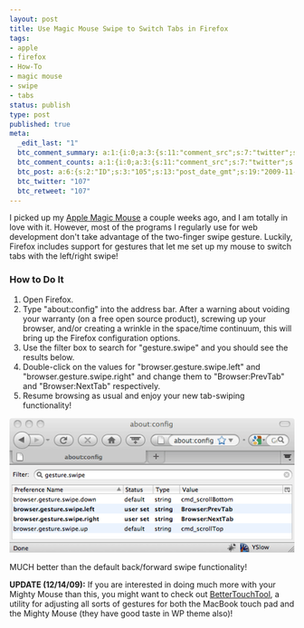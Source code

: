 ```yaml
---
layout: post
title: Use Magic Mouse Swipe to Switch Tabs in Firefox
tags:
- apple
- firefox
- How-To
- magic mouse
- swipe
- tabs
status: publish
type: post
published: true
meta:
  _edit_last: "1"
  btc_comment_summary: a:1:{i:0;a:3:{s:11:"comment_src";s:7:"twitter";s:3:"cnt";s:2:"11";s:7:"enabled";s:1:"1";}}
  btc_comment_counts: a:1:{i:0;a:3:{s:11:"comment_src";s:7:"twitter";s:3:"cnt";s:1:"8";s:7:"enabled";s:1:"1";}}
  btc_post: a:6:{s:2:"ID";s:3:"105";s:13:"post_date_gmt";s:19:"2009-11-11 21:31:13";s:23:"initial_import_date_gmt";s:19:"2009-11-11 21:32:35";s:20:"last_import_date_gmt";s:19:"2009-12-01 18:19:18";s:4:"hits";s:2:"11";s:6:"misses";s:3:"163";}
  btc_twitter: "107"
  btc_retweet: "107"
---
```

I picked up my [Apple Magic Mouse](http://www.apple.com/magicmouse/) a couple weeks ago, and I am totally in love with it. However, most of the programs I regularly use for web development don't take advantage of the two-finger swipe gesture. Luckily, Firefox includes support for gestures that let me set up my mouse to switch tabs with the left/right swipe!

### How to Do It

1. Open Firefox.
2. Type "about:config" into the address bar. After a warning about voiding your warranty (on a free open source product), screwing up your browser, and/or creating a wrinkle in the space/time continuum, this will bring up the Firefox configuration options.
3. Use the filter box to search for "gesture.swipe" and you should see the results below.
4. Double-click on the values for "browser.gesture.swipe.left" and "browser.gesture.swipe.right" and change them to "Browser:PrevTab" and "Browser:NextTab" respectively.
5. Resume browsing as usual and enjoy your new tab-swiping functionality!

![Firefox Settings](/assets/images/Firefox-Magic-Mouse-Screen-Grab.png)

MUCH better than the default back/forward swipe functionality!

**UPDATE (12/14/09):** If you are interested in doing much more with your Mighty Mouse than this, you might want to check out [BetterTouchTool](http://blog.boastr.net/), a utility for adjusting all sorts of gestures for both the MacBook touch pad and the Mighty Mouse (they have good taste in WP theme also)!
